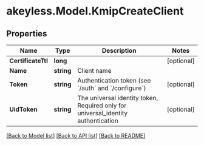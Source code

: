 # akeyless.Model.KmipCreateClient

## Properties

Name | Type | Description | Notes
------------ | ------------- | ------------- | -------------
**CertificateTtl** | **long** |  | [optional] 
**Name** | **string** | Client name | 
**Token** | **string** | Authentication token (see &#x60;/auth&#x60; and &#x60;/configure&#x60;) | [optional] 
**UidToken** | **string** | The universal identity token, Required only for universal_identity authentication | [optional] 

[[Back to Model list]](../README.md#documentation-for-models) [[Back to API list]](../README.md#documentation-for-api-endpoints) [[Back to README]](../README.md)

